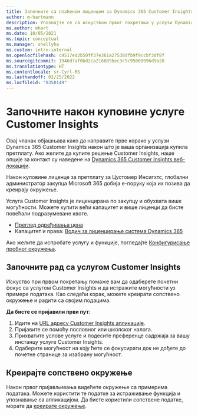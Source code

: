```yaml
---
title: Започните са плаћеном лиценцом за Dynamics 365 Customer Insights
author: m-hartmann
description: Упознајте се са искуством првог покретања у услузи Dynamics 365 Customer Insights и истражити њене могућности.
ms.author: mhart
ms.date: 10/05/2021
ms.topic: conceptual
ms.manager: shellyha
ms.custom: intro-internal
ms.openlocfilehash: c9517ed2b50ff37e361a27538dfb9f9ccbf3df8f
ms.sourcegitcommit: 1946d7af0bd2ca216885bec3c5c95009996d9a28
ms.translationtype: HT
ms.contentlocale: sr-Cyrl-RS
ms.lasthandoff: 02/25/2022
ms.locfileid: "8350149"
---
```

# <a name="get-started-after-purchasing-customer-insights"></a>Започните након куповине услуге Customer Insights

Овај чланак објашњава како да направите прве кораке у услузи Dynamics 365 Customer Insights након што је ваша организација купила претплату. Ако желите да купите решење Customer Insights, наше опције за контакт су наведене на [Dynamics 365 Customer Insights веб-локацији](https://dynamics.microsoft.com/ai/customer-insights/). 

Након куповине лиценце за претплату за Цустомер Инсигхтс, глобални администратор закупца Microsoft 365 добија е-поруку која их позива да креирају окружење. 

Услуга Customer Insights је лиценцирана по закупцу и обухвата више могућности. Можете купити већи капацитет и више лиценци да бисте повећали подразумеване квоте. 
- [Преглед одређивања цена](https://dynamics.microsoft.com/ai/customer-insights/pricing/)
- Капацитет и права: [Водич за лиценцирање система Dynamics 365](https://go.microsoft.com/fwlink/?LinkId=866544)

Ако желите да испробате услугу и функције, погледајте [Конфигурисање пробног окружења](trial-signup.md).

## <a name="start-with-customer-insights"></a>Започните рад са услугом Customer Insights

Искуство при првом покретању помаже вам да одаберете почетни фокус са услугом Customer Insights и да истражите могућности уз примере података. Као следећи корак, можете креирати сопствено окружење и радити са својим подацима.

**Да бисте се пријавили први пут**:

1. Идите на [URL адресу Customer Insights апликације](https://home.ci.ai.dynamics.com).
1. Пријавите се помоћу пословног или школског налога. 
1. Прихватите услове услуге и подесите преференце садржаја за вашу инстанцу услуге Customer Insights.
1. Одаберите могућност на коју ћете се фокусирати док не дођете до почетне странице за изабрану могућност.

## <a name="create-your-own-environment"></a>Креирајте сопствено окружење

Након првог пријављивања видећете окружење са примерима података. Можете користити те податке за истраживање функција и упознавање са апликацијом. Да бисте користили сопствене податке, морате да [креирате окружење](audience-insights/get-started-paid.md).



